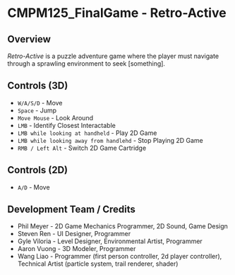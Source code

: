 # CMPM125_FinalGame - Retro-Active

## Overview

_Retro-Active_ is a puzzle adventure game where the player must navigate through a sprawling environment to seek [something].

## Controls (3D)

- `W/A/S/D` - Move
- `Space` - Jump
- `Move Mouse` - Look Around
- `LMB` - Identify Closest Interactable
- `LMB while looking at handheld` - Play 2D Game
- `LMB while looking away from handlehd` - Stop Playing 2D Game
- `RMB / Left Alt` - Switch 2D Game Cartridge

## Controls (2D)

- `A/D` - Move

## Development Team / Credits

- Phil Meyer - 2D Game Mechanics Programmer, 2D Sound, Game Design
- Steven Ren - UI Designer, Programmer
- Gyle Viloria - Level Designer, Environmental Artist, Programmer
- Aaron Vuong - 3D Modeler, Programmer
- Wang Liao - Programmer (first person controller, 2d player controller), Technical Artist (particle system, trail renderer, shader)
